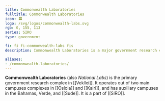 ```yaml
---
title: Commonwealth Laboratories
fulltitle: Commonwealth Laboratories
icon: 🏛️
logo: /svg/logos/commonwealth-labs.svg
rgb: 0, 155, 113
series: SIRO
type: government

fi: fi fi-commonwealth-labs fis
description: Commonwealth Laboratories is a major government research complex located in Oslola.

aliases:
- /commonwealth-laboratories/
---
```

<span class="fi fi-commonwealth-labs fis"></span> **Commonwealth Laboratories** (also *National Labs*) is the primary government research complex in [[Vekllei]]. It operates out of two main campuses complexes in [[Oslola]] and [[Kairi]], and has auxiliary campuses in the Bahamas, Verde, and [[Sude]]. It is a part of [[SIRO]].